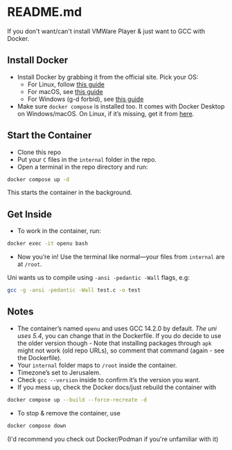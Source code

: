 # README.md

If you don't want/can't install VMWare Player & just want to GCC with Docker.

## Install Docker
- Install Docker by grabbing it from the official site. Pick your OS:
  - For Linux, follow [this guide](https://docs.docker.com/install/linux/)
  - For macOS, see [this guide](https://docs.docker.com/desktop/mac/install/)
  - For Windows (g-d forbid), see [this guide](https://docs.docker.com/desktop/windows/install/)
- Make sure `docker compose` is installed too. It comes with Docker Desktop on Windows/macOS. On Linux, if it’s missing, get it from [here](https://docs.docker.com/compose/install/).

## Start the Container
- Clone this repo
- Put your `C` files in the `internal` folder in the repo.
- Open a terminal in the repo directory and run:

```bash
docker compose up -d
```

This starts the container in the background.

## Get Inside
- To work in the container, run:

```bash
docker exec -it openu bash
```
- Now you’re in! Use the terminal like normal—your files from `internal` are at `/root`.

Uni wants us to compile using `-ansi -pedantic -Wall` flags, e.g:
```bash
gcc -g -ansi -pedantic -Wall test.c -o test
```

## Notes
- The container’s named `openu` and uses GCC 14.2.0 by default. _The uni uses 5.4_, you can change that in the Dockerfile. If you do decide to use the older version though - Note that installing packages through `apk` might not work (old repo URLs), so comment that command (again - see the Dockerfile).
- Your `internal` folder maps to `/root` inside the container.
- Timezone’s set to Jerusalem.
- Check `gcc --version` inside to confirm it’s the version you want.
- If you mess up, check the Docker docs/just rebuild the container with
```bash
docker compose up --build --force-recreate -d
```
- To stop & remove the container, use
```bash
docker compose down
```
(I'd recommend you check out Docker/Podman if you're unfamiliar with it)